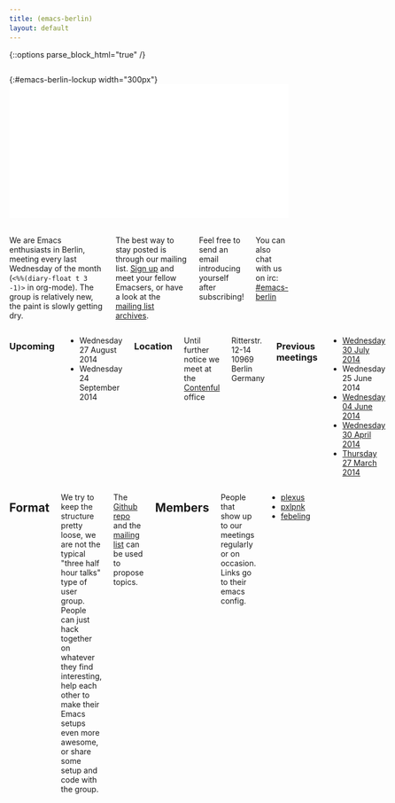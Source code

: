 ```yaml
---
title: (emacs-berlin)
layout: default
---
```

{::options parse_block_html="true" /}

<section id="above-fold"><div class="row"><div class="large-12 columns intro-info">

{:#emacs-berlin-lockup width="300px"}
![emacs-berlin logo](img/emacs-berlin.png)

</div></div></section>

<section id="below-fold"><div class="row"><div class="medium-8 columns">

We are Emacs enthusiasts in Berlin, meeting every last Wednesday of the month (`<%%(diary-float t 3 -1)>` in org-mode). The group is relatively new, the paint is slowly getting dry.

The best way to stay posted is through our mailing list.
[Sign up](https://mailb.org/mailman/listinfo/emacs-berlin) and meet your fellow Emacsers, or have a look at the [mailing list archives](https://mailb.org/pipermail/emacs-berlin/).

Feel free to send an email introducing yourself after subscribing!

You can also chat with us on irc:
[#emacs-berlin](irc://chat.freenode.net/emacs-berlin)

</div><div class="medium-4 columns">

### Upcoming

* Wednesday 27 August 2014
* Wednesday 24 September 2014

### Location

Until further notice we meet at the [Contenful](http://contentful.com) office

Ritterstr. 12-14
10969 Berlin
Germany

### Previous meetings

* [Wednesday 30 July 2014](20140730-notes.html)
* Wednesday 25 June 2014
* [Wednesday 04 June 2014](https://mailb.org/pipermail/emacs-berlin/2014/000008.html)
* [Wednesday 30 April 2014](https://gist.github.com/pxlpnk/11392935)
* [Thursday 27 March 2014](20140327.html)

</div></div></section>

<section id="end-fold"><div class="row"><div class="large-8 columns">

## Format

We try to keep the structure pretty loose, we are not the typical "three half hour talks" type of user group. People can just hack together on whatever they find interesting, help each other to make their Emacs setups even more awesome, or share some setup and code with the group.

The [Github repo](https://github.com/emacs-berlin/emacs-berlin.org/issues) and the [mailing list](https://mailb.org/mailman/listinfo/emacs-berlin) can be used to propose topics.

## Members

People that show up to our meetings regularly or on occasion. Links go to their emacs config.

* [plexus](https://github.com/plexus/.emacs.d)
* [pxlpnk](https://github.com/pxlpnk/emacs.d)
* [febeling](https://github.com/febeling/emacsd)

</div></div></section>